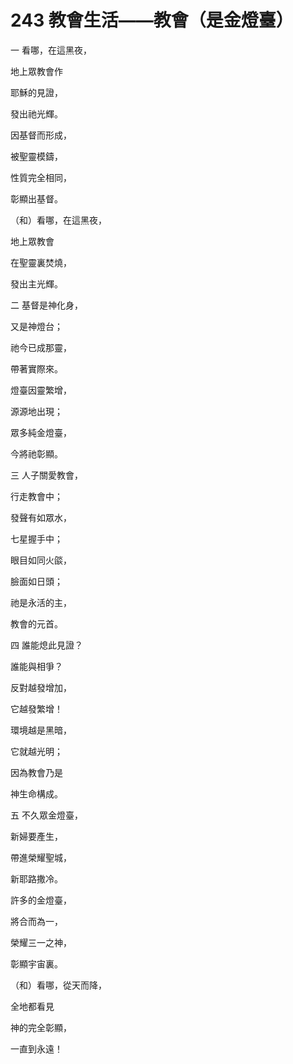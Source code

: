 # 243 教會生活——教會（是金燈臺）

一 看哪，在這黑夜，

地上眾教會作

耶穌的見證，

發出祂光輝。

因基督而形成，

被聖靈模鑄，

性質完全相同，

彰顯出基督。

（和）看哪，在這黑夜，

地上眾教會

在聖靈裏焚燒，

發出主光輝。

二 基督是神化身，

又是神燈台；

祂今已成那靈，

帶著實際來。

燈臺因靈繁增，

源源地出現；

眾多純金燈臺，

今將祂彰顯。

三 人子關愛教會，

行走教會中；

發聲有如眾水，

七星握手中；

眼目如同火燄，

臉面如日頭；

祂是永活的主，

教會的元首。

四 誰能熄此見證？

誰能與相爭？

反對越發增加，

它越發繁增！

環境越是黑暗，

它就越光明；

因為教會乃是

神生命構成。

五 不久眾金燈臺，

新婦要產生，

帶進榮耀聖城，

新耶路撒冷。

許多的金燈臺，

將合而為一，

榮耀三一之神，

彰顯宇宙裏。

（和）看哪，從天而降，

全地都看見

神的完全彰顯，

一直到永遠！

